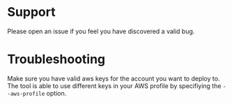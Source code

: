 # Support

Please open an issue if you feel you have discovered a valid bug.

# Troubleshooting

Make sure you have valid aws keys for the account you want to deploy to. The tool is able to use different keys in your AWS profile by specifiying the `--aws-profile` option.
